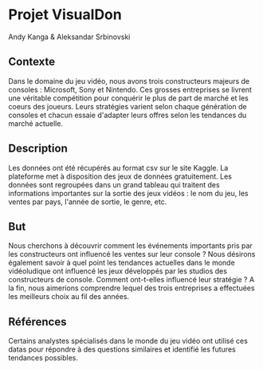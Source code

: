 # Projet VisualDon
Andy Kanga & Aleksandar Srbinovski
## Contexte
Dans le domaine du jeu vidéo, nous avons trois constructeurs majeurs de consoles : Microsoft, Sony et Nintendo. Ces grosses entreprises se livrent une véritable compétition pour conquérir le plus de part de marché et les coeurs des joueurs. Leurs stratégies varient selon chaque génération de consoles et chacun essaie d'adapter leurs offres selon les tendances du marché actuelle.
## Description
Les données ont été récupérés au format csv sur le site Kaggle. La plateforme met à disposition des jeux de données gratuitement. Les données sont regroupées dans un grand tableau qui traitent des informations importantes sur la sortie des jeux vidéos : le nom du jeu, les ventes par pays, l'année de sortie, le genre, etc. 
## But
Nous cherchons à découvrir comment les événements importants pris par les constructeurs ont influencé les ventes sur leur console ? Nous désirons également savoir à quel point les tendances actuelles dans le monde vidéoludique ont influencé les jeux développés par les studios des constructeurs de console. Comment ont-t-elles influencé leur stratégie ? A la fin, nous aimerions comprendre lequel des trois entreprises a effectuées les meilleurs choix au fil des années.
## Références
Certains analystes spécialisés dans le monde du jeu vidéo ont utilisé ces datas pour répondre à des questions similaires et identifié les futures tendances possibles. 



